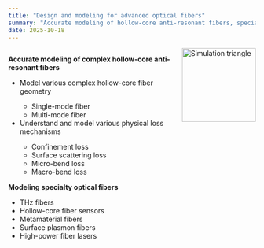 ```yaml
---
title: "Design and modeling for advanced optical fibers"
summary: "Accurate modeling of hollow-core anti-resonant fibers, specialty fibers, and ML-based optimization."
date: 2025-10-18
---
```


<div style="display: flex; align-items: flex-start; gap: 10px;">

  <div style="flex: 3;">
    <p><strong>Accurate modeling of complex hollow-core anti-resonant fibers</strong></p>
    <ul>
      <li>Model various complex hollow-core fiber geometry</li>
      <ul>
        <li>Single-mode fiber</li>
        <li>Multi-mode fiber</li>
      </ul>
      <li>Understand and model various physical loss mechanisms</li>
      <ul>
        <li>Confinement loss</li>
        <li>Surface scattering loss</li>
        <li>Micro-bend loss</li>
        <li>Macro-bend loss</li>
      </ul>
    </ul>
    <p><strong>Modeling specialty optical fibers</strong></p>
    <ul>
      <li>THz fibers</li>
      <li>Hollow-core fiber sensors</li>
      <li>Metamaterial fibers</li>
      <li>Surface plasmon fibers</li>
      <li>High-power fiber lasers</li>
    </ul>
  </div>

  <div style="flex: 1;">
    <img src="/media/featured.png" alt="Simulation triangle" style="width:150px; margin:0;">
  </div>

</div>
